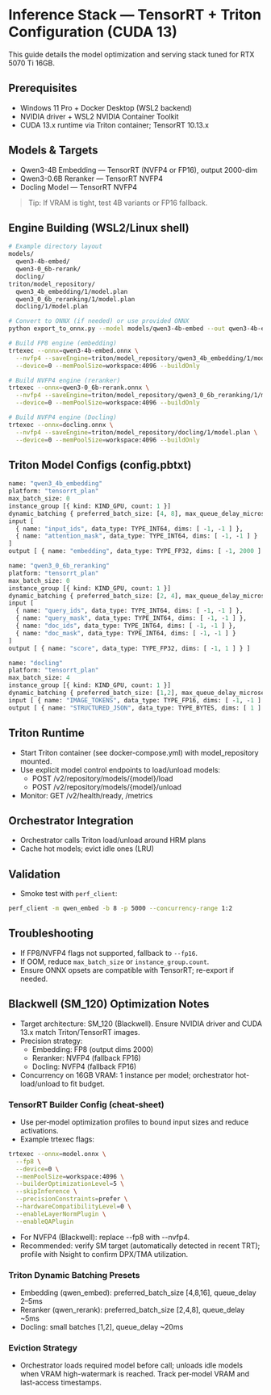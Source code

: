 # Inference Stack — TensorRT + Triton Configuration (CUDA 13)

This guide details the model optimization and serving stack tuned for RTX 5070 Ti 16GB.

## Prerequisites
- Windows 11 Pro + Docker Desktop (WSL2 backend)
- NVIDIA driver + WSL2 NVIDIA Container Toolkit
- CUDA 13.x runtime via Triton container; TensorRT 10.13.x

## Models & Targets
- Qwen3-4B Embedding — TensorRT (NVFP4 or FP16), output 2000-dim
- Qwen3-0.6B Reranker — TensorRT NVFP4
- Docling Model — TensorRT NVFP4

> Tip: If VRAM is tight, test 4B variants or FP16 fallback.

## Engine Building (WSL2/Linux shell)
```bash
# Example directory layout
models/
  qwen3-4b-embed/
  qwen3-0_6b-rerank/
  docling/
triton/model_repository/
  qwen3_4b_embedding/1/model.plan
  qwen3_0_6b_reranking/1/model.plan
  docling/1/model.plan

# Convert to ONNX (if needed) or use provided ONNX
python export_to_onnx.py --model models/qwen3-4b-embed --out qwen3-4b-embed.onnx

# Build FP8 engine (embedding)
trtexec --onnx=qwen3-4b-embed.onnx \
  --nvfp4 --saveEngine=triton/model_repository/qwen3_4b_embedding/1/model.plan \
  --device=0 --memPoolSize=workspace:4096 --buildOnly

# Build NVFP4 engine (reranker)
trtexec --onnx=qwen3-0_6b-rerank.onnx \
  --nvfp4 --saveEngine=triton/model_repository/qwen3_0_6b_reranking/1/model.plan \
  --device=0 --memPoolSize=workspace:4096 --buildOnly

# Build NVFP4 engine (Docling)
trtexec --onnx=docling.onnx \
  --nvfp4 --saveEngine=triton/model_repository/docling/1/model.plan \
  --device=0 --memPoolSize=workspace:4096 --buildOnly
```

## Triton Model Configs (config.pbtxt)
```protobuf
name: "qwen3_4b_embedding"
platform: "tensorrt_plan"
max_batch_size: 0
instance_group [{ kind: KIND_GPU, count: 1 }]
dynamic_batching { preferred_batch_size: [4, 8], max_queue_delay_microseconds: 100 }
input [
  { name: "input_ids", data_type: TYPE_INT64, dims: [ -1, -1 ] },
  { name: "attention_mask", data_type: TYPE_INT64, dims: [ -1, -1 ] }
]
output [ { name: "embedding", data_type: TYPE_FP32, dims: [ -1, 2000 ] } ]
```

```protobuf
name: "qwen3_0_6b_reranking"
platform: "tensorrt_plan"
max_batch_size: 0
instance_group [{ kind: KIND_GPU, count: 1 }]
dynamic_batching { preferred_batch_size: [2, 4], max_queue_delay_microseconds: 100 }
input [
  { name: "query_ids", data_type: TYPE_INT64, dims: [ -1, -1 ] },
  { name: "query_mask", data_type: TYPE_INT64, dims: [ -1, -1 ] },
  { name: "doc_ids", data_type: TYPE_INT64, dims: [ -1, -1 ] },
  { name: "doc_mask", data_type: TYPE_INT64, dims: [ -1, -1 ] }
]
output [ { name: "score", data_type: TYPE_FP32, dims: [ -1, 1 ] } ]
```

```protobuf
name: "docling"
platform: "tensorrt_plan"
max_batch_size: 4
instance_group [{ kind: KIND_GPU, count: 1 }]
dynamic_batching { preferred_batch_size: [1,2], max_queue_delay_microseconds: 20000 }
input [ { name: "IMAGE_TOKENS", data_type: TYPE_FP16, dims: [ -1, -1 ] } ]
output [ { name: "STRUCTURED_JSON", data_type: TYPE_BYTES, dims: [ 1 ] } ]
```

## Triton Runtime
- Start Triton container (see docker-compose.yml) with model_repository mounted.
- Use explicit model control endpoints to load/unload models:
  - POST /v2/repository/models/{model}/load
  - POST /v2/repository/models/{model}/unload
- Monitor: GET /v2/health/ready, /metrics

## Orchestrator Integration
- Orchestrator calls Triton load/unload around HRM plans
- Cache hot models; evict idle ones (LRU)

## Validation
- Smoke test with `perf_client`:
```bash
perf_client -m qwen_embed -b 8 -p 5000 --concurrency-range 1:2
```

## Troubleshooting
- If FP8/NVFP4 flags not supported, fallback to `--fp16`.
- If OOM, reduce `max_batch_size` or `instance_group.count`.
- Ensure ONNX opsets are compatible with TensorRT; re-export if needed.



## Blackwell (SM_120) Optimization Notes
- Target architecture: SM_120 (Blackwell). Ensure NVIDIA driver and CUDA 13.x match Triton/TensorRT images.
- Precision strategy:
  - Embedding: FP8 (output dims 2000)
  - Reranker: NVFP4 (fallback FP16)
  - Docling: NVFP4 (fallback FP16)
- Concurrency on 16GB VRAM: 1 instance per model; orchestrator hot-load/unload to fit budget.

### TensorRT Builder Config (cheat‑sheet)
- Use per‑model optimization profiles to bound input sizes and reduce activations.
- Example trtexec flags:
```bash
trtexec --onnx=model.onnx \
  --fp8 \
  --device=0 \
  --memPoolSize=workspace:4096 \
  --builderOptimizationLevel=5 \
  --skipInference \
  --precisionConstraints=prefer \
  --hardwareCompatibilityLevel=0 \
  --enableLayerNormPlugin \
  --enableQAPlugin
```
- For NVFP4 (Blackwell): replace --fp8 with --nvfp4.
- Recommended: verify SM target (automatically detected in recent TRT); profile with Nsight to confirm DPX/TMA utilization.

### Triton Dynamic Batching Presets
- Embedding (qwen_embed): preferred_batch_size [4,8,16], queue_delay 2–5ms
- Reranker (qwen_rerank): preferred_batch_size [2,4,8], queue_delay ~5ms
- Docling: small batches [1,2], queue_delay ~20ms

### Eviction Strategy
- Orchestrator loads required model before call; unloads idle models when VRAM high-watermark is reached. Track per‑model VRAM and last-access timestamps.
